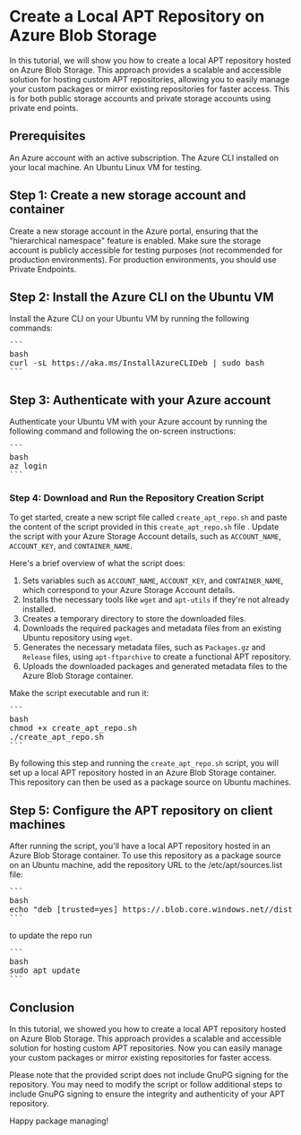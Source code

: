 # Create a Local APT Repository on Azure Blob Storage
In this tutorial, we will show you how to create a local APT repository hosted on Azure Blob Storage. This approach provides a scalable and accessible solution for hosting custom APT repositories, allowing you to easily manage your custom packages or mirror existing repositories for faster access. This is for both public storage accounts and private storage accounts using private end points.

## Prerequisites

An Azure account with an active subscription.
The Azure CLI installed on your local machine.
An Ubuntu Linux VM for testing.

## Step 1: Create a new storage account and container
Create a new storage account in the Azure portal, ensuring that the "hierarchical namespace" feature is enabled. Make sure the storage account is publicly accessible for testing purposes (not recommended for production environments). For production environments, you should use Private Endpoints.

## Step 2: Install the Azure CLI on the Ubuntu VM

Install the Azure CLI on your Ubuntu VM by running the following commands:

<pre>
```
bash
curl -sL https://aka.ms/InstallAzureCLIDeb | sudo bash
```
</pre>
## Step 3: Authenticate with your Azure account

Authenticate your Ubuntu VM with your Azure account by running the following command and following the on-screen instructions:

<pre>
```
bash
az login
```
</pre>
### Step 4: Download and Run the Repository Creation Script

To get started, create a new script file called `create_apt_repo.sh` and paste the content of the script provided in this `create_apt_repo.sh` file . Update the script with your Azure Storage Account details, such as `ACCOUNT_NAME`, `ACCOUNT_KEY`, and `CONTAINER_NAME`. 

Here's a brief overview of what the script does:

1. Sets variables such as `ACCOUNT_NAME`, `ACCOUNT_KEY`, and `CONTAINER_NAME`, which correspond to your Azure Storage Account details.
2. Installs the necessary tools like `wget` and `apt-utils` if they're not already installed.
3. Creates a temporary directory to store the downloaded files.
4. Downloads the required packages and metadata files from an existing Ubuntu repository using `wget`.
5. Generates the necessary metadata files, such as `Packages.gz` and `Release` files, using `apt-ftparchive` to create a functional APT repository.
6. Uploads the downloaded packages and generated metadata files to the Azure Blob Storage container.

Make the script executable and run it:

<pre>
```
bash
chmod +x create_apt_repo.sh
./create_apt_repo.sh
```
</pre>

By following this step and running the `create_apt_repo.sh` script, you will set up a local APT repository hosted in an Azure Blob Storage container. This repository can then be used as a package source on Ubuntu machines.

## Step 5: Configure the APT repository on client machines

After running the script, you'll have a local APT repository hosted in an Azure Blob Storage container. To use this repository as a package source on an Ubuntu machine, add the repository URL to the /etc/apt/sources.list file:
<pre>
```
bash
echo "deb [trusted=yes] https://<ACCOUNT_NAME>.blob.core.windows.net/<CONTAINER_NAME>/dists/<RELEASE_NAME>/main/binary-amd64/ /" | sudo tee -a /etc/apt/sources.list
```
</pre>

to update the repo run
<pre>
```
bash
sudo apt update
```
</pre>
## Conclusion

In this tutorial, we showed you how to create a local APT repository hosted on Azure Blob Storage. This approach provides a scalable and accessible solution for hosting custom APT repositories. Now you can easily manage your custom packages or mirror existing repositories for faster access.

Please note that the provided script does not include GnuPG signing for the repository. You may need to modify the script or follow additional steps to include GnuPG signing to ensure the integrity and authenticity of your APT repository.

Happy package managing!